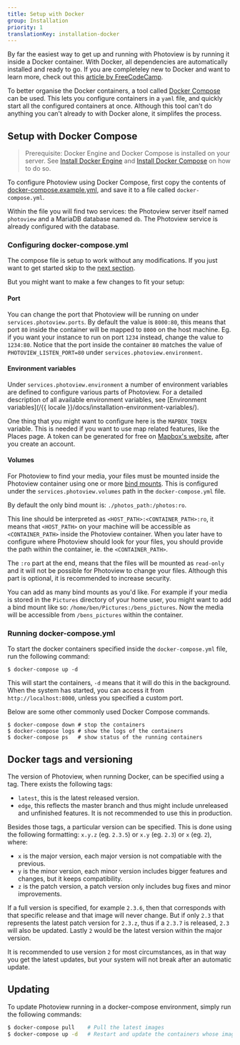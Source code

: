 ```yaml
---
title: Setup with Docker
group: Installation
priority: 1
translationKey: installation-docker
---
```


By far the easiest way to get up and running with Photoview is by running it inside a Docker container.
With Docker, all dependencies are automatically installed and ready to go.
If you are completeley new to Docker and want to learn more, check out this [article by FreeCodeCamp][docker-simplified].

To better organise the Docker containers, a tool called [Docker Compose][docker-compose] can be used.
This lets you configure containers in a `yaml` file, and quickly start all the configured containers at once.
Although this tool can't do anything you can't already to with Docker alone, it simplifes the process.

[docker-simplified]: https://www.freecodecamp.org/news/docker-simplified-96639a35ff36/
[docker-compose]: https://docs.docker.com/compose/

## Setup with Docker Compose

> Prerequisite: Docker Engine and Docker Compose is installed on your server.
> See [Install Docker Engine][docker-install] and [Install Docker Compose][install-docker-compose] on how to do so.

To configure Photoview using Docker Compose, first copy the contents of [docker-compose.example.yml](https://github.com/photoview/photoview/blob/master/docker-compose%20example/docker-compose.example.yml),
and save it to a file called `docker-compose.yml`.

Within the file you will find two services: the Photoview server itself named `photoview` and a MariaDB database named `db`.
The Photoview service is already configured with the database.

### Configuring docker-compose.yml

The compose file is setup to work without any modifications. If you just want to get started skip to the [next section](#running-docker-compose.yml).

But you might want to make a few changes to fit your setup:

#### Port

You can change the port that Photoview will be running on under `services.photoview.ports`.
By default the value is `8000:80`, this means that port `80` inside the container will be mapped to `8000` on the host machine.
Eg. if you want your instance to run on port `1234` instead, change the value to `1234:80`.
Notice that the port inside the container `80` matches the value of `PHOTOVIEW_LISTEN_PORT=80` under `services.photoview.environment`.

#### Environment variables

Under `services.photoview.environment` a number of environment variables are defined
to configure various parts of Photoview. For a detailed description of all available environment variables,
see [Environment variables](/{{ locale }}/docs/installation-environment-variables/).

One thing that you might want to configure here is the `MAPBOX_TOKEN` variable.
This is needed if you want to use map related features, like the Places page.
A token can be generated for free on [Mapbox's website][mapbox-access-token], after you create an account.

#### Volumes

For Photoview to find your media, your files must be mounted inside the Photoview container using one or more [bind mounts][docker-bind-mount].
This is configured under the `services.photoview.volumes` path in the `docker-compose.yml` file.

By default the only bind mount is: `./photos_path:/photos:ro`.

This line should be interpreted as `<HOST_PATH>:<CONTAINER_PATH>:ro`,
it means that `<HOST_PATH>` on your machine will be accessible as `<CONTAINER_PATH>` inside the Photoview container.
When you later have to configure where Photoview should look for your files, you should provide the path within the container, ie. the `<CONTAINER_PATH>`.

The `:ro` part at the end, means that the files will be mounted as `read-only` and it will not be possible for Photoview to change your files.
Although this part is optional, it is recommended to increase security.

You can add as many bind mounts as you'd like. For example if your media is stored in the `Pictures` directory of your home user,
you might want to add a bind mount like so: `/home/ben/Pictures:/bens_pictures`. Now the media will be accessible from `/bens_pictures` within the container.

### Running docker-compose.yml

To start the docker containers specified inside the `docker-compose.yml` file, run the following command:

```shell
$ docker-compose up -d
```

This will start the containers, `-d` means that it will do this in the background.
When the system has started, you can access it from `http://localhost:8000`, unless you specified a custom port.

Below are some other commonly used Docker Compose commands.

```shell
$ docker-compose down # stop the containers
$ docker-compose logs # show the logs of the containers
$ docker-compose ps   # show status of the running containers
```

[docker-install]: https://docs.docker.com/engine/install/
[install-docker-compose]: https://docs.docker.com/compose/install/
[docker-bind-mount]: https://docs.docker.com/storage/bind-mounts/
[docker-compose.example.yml]: https://github.com/photoview/photoview/blob/master/docker-compose%20example/docker-compose.example.yml
[mapbox-access-token]: https://account.mapbox.com/access-tokens/

## Docker tags and versioning

The version of Photoview, when running Docker, can be specified using a tag.
There exists the following tags:

- `latest`, this is the latest released version.
- `edge`, this reflects the master branch and thus might include unreleased and unfinished features. It is not recommended to use this in production.

Besides those tags, a particular version can be specified.
This is done using the following formatting: `x.y.z` (eg. `2.3.5`) or `x.y` (eg. `2.3`) or `x` (eg. `2`), where:

- `x` is the major version, each major version is not compatiable with the previous.
- `y` is the minor version, each minor version includes bigger features and changes, but it keeps compatibility.
- `z` is the patch version, a patch version only includes bug fixes and minor improvements.

If a full version is specified, for example `2.3.6`, then that corresponds with that specific release and that image will never change.
But if only `2.3` that represents the latest patch version for `2.3.z`, thus if a `2.3.7` is released, `2.3` will also be updated.
Lastly `2` would be the latest version within the major version.

It is recommended to use version `2` for most circumstances, as in that way you get the latest updates, but your system will not break after an automatic update.

## Updating

To update Photoview running in a docker-compose environment, simply run the following commands:

```bash
$ docker-compose pull    # Pull the latest images
$ docker-compose up -d   # Restart and update the containers whose images has changed
```
